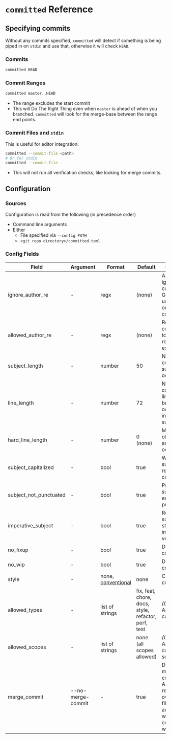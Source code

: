 # `committed` Reference

## Specifying commits

Without any commits specified, `committed` will detect if something is being
piped in on `stdin` and use that, otherwise it will check `HEAD`.

### Commits

```bash
committed HEAD
```

### Commit Ranges

```bash
committed master..HEAD
```

- The range excludes the start commit
- This will Do The Right Thing even when `master` is ahead of when you
  branched. `committed` will look for the merge-base between the range end
  points.

### Commit Files and `stdin`

This is useful for editor integration:

```bash
committed --commit-file <path>
# Or for stdin
committed --commit-file -
```

- This will not run all verification checks, like looking for merge commits.

## Configuration

### Sources

Configuration is read from the following (in precedence order)

- Command line arguments
- Either
  - File specified via `--config PATH`
  - `<git repo directory>/committed.toml`

### Config Fields

| Field                  | Argument          | Format               | Default                                             | Description                                                                                                           |
| ---------------------- | ----------------- | -------------------- | --------------------------------------------------- | --------------------------------------------------------------------------------------------------------------------- |
| ignore_author_re       | \-                | regx                 | (none)                                              | Authors to ignore the commits for. Generally used with bots out of your control.                                      |
| allowed_author_re      | \-                | regx                 | (none)                                              | Require commit author to match this regular expression                                                                |
| subject_length         | \-                | number               | 50                                                  | Number of columns the subject can occupy                                                                              |
| line_length            | \-                | number               | 72                                                  | Number of columns any line with a break can occupy, including subject                                                 |
| hard_line_length       | \-                | number               | 0 (none)                                            | Max number of columns any line can occupy.                                                                            |
| subject_capitalized    | \-                | bool                 | true                                                | Whether the subject is required to be capitalized                                                                     |
| subject_not_punctuated | \-                | bool                 | true                                                | Prevent the subject from ending in punctuation                                                                        |
| imperative_subject     | \-                | bool                 | true                                                | Require the subject to start with an imperative verb                                                                  |
| no_fixup               | \-                | bool                 | true                                                | Disallow fixup commits                                                                                                |
| no_wip                 | \-                | bool                 | true                                                | Disallow WIP commits                                                                                                  |
| style                  | \-                | none, [conventional] | none                                                | Commit style convention                                                                                               |
| allowed_types          | \-                | list of strings      | fix, feat, chore, docs, style, refactor, perf, test | _(Conventional)_ Accepted commit types                                                                                |
| allowed_scopes         | \-                | list of strings      | none (all scopes allowed)                           | _(Conventional)_ Accepted commit scopes                                                                               |
| merge_commit           | --no-merge-commit | \-                   | true                                                | Disallow merge commits. Argument is recommended over config file since there are times when merge-commits are wanted. |

[conventional]: https://www.conventionalcommits.org/
